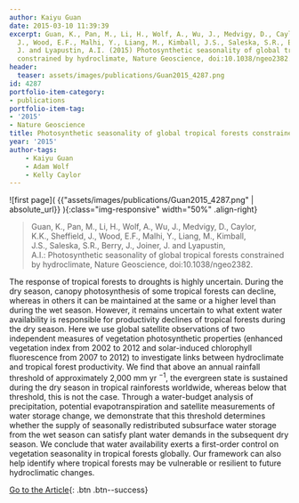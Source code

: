 ```yaml
---
author: Kaiyu Guan
date: 2015-03-10 11:39:39
excerpt: Guan, K., Pan, M., Li, H., Wolf, A., Wu, J., Medvigy, D., Caylor, K.K., Sheffield,
  J., Wood, E.F., Malhi, Y., Liang, M., Kimball, J.S., Saleska, S.R., Berry, J., Joiner,
  J. and Lyapustin, A.I. (2015) Photosynthetic seasonality of global tropical forests
  constrained by hydroclimate, Nature Geoscience, doi:10.1038/ngeo2382.
header:
  teaser: assets/images/publications/Guan2015_4287.png
id: 4287
portfolio-item-category:
- publications
portfolio-item-tag:
- '2015'
- Nature Geoscience
title: Photosynthetic seasonality of global tropical forests constrained by hydroclimate
year: '2015'
author-tags:
    - Kaiyu Guan
    - Adam Wolf
    - Kelly Caylor
---
```


![first page]( {{"assets/images/publications/Guan2015_4287.png" | absolute_url}} ){:class="img-responsive" width="50%" .align-right}

> Guan, K., Pan, M., Li, H., Wolf, A., Wu, J., Medvigy, D., Caylor, K.K., Sheffield, J., Wood, E.F., Malhi, Y., Liang, M., Kimball, J.S., Saleska, S.R., Berry, J., Joiner, J. and Lyapustin, A.I.: Photosynthetic seasonality of global tropical forests constrained by hydroclimate, Nature Geoscience, doi:10.1038/ngeo2382.


The response of tropical forests to droughts is highly uncertain. During the dry season, canopy photosynthesis of some tropical forests can decline, whereas in others it can be maintained at the same or a higher level than during the wet season. However, it remains uncertain to what extent water availability is responsible for productivity declines of tropical forests during the dry season. Here we use global satellite observations of two independent measures of vegetation photosynthetic properties (enhanced vegetation index from 2002 to 2012 and solar-induced chlorophyll fluorescence from 2007 to 2012) to investigate links between hydroclimate and tropical forest productivity. We find that above an annual rainfall threshold of approximately 2,000 mm yr <sup>−1</sup>, the evergreen state is sustained during the dry season in tropical rainforests worldwide, whereas below that threshold, this is not the case. Through a water-budget analysis of precipitation, potential evapotranspiration and satellite measurements of water storage change, we demonstrate that this threshold determines whether the supply of seasonally redistributed subsurface water storage from the wet season can satisfy plant water demands in the subsequent dry season. We conclude that water availability exerts a first-order control on vegetation seasonality in tropical forests globally. Our framework can also help identify where tropical forests may be vulnerable or resilient to future hydroclimatic changes.


[Go to the Article](http://www.nature.com/ngeo/journal/vaop/ncurrent/full/ngeo2382.html){: .btn .btn--success}
